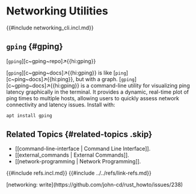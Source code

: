 # Networking Utilities

{{#include networking_cli.incl.md}}

## `gping` {#gping}

[`gping`][c~gping~repo]↗{{hi:gping}}

[`gping`][c~gping~docs]↗{{hi:gping}} is like [`ping`][c~ping~docs]↗{{hi:ping}}, but with a graph. [`gping`][c~gping~docs]↗{{hi:gping}} is a command-line utility for visualizing ping latency graphically in the terminal. It provides a dynamic, real-time plot of ping times to multiple hosts, allowing users to quickly assess network connectivity and latency issues. Install with:

```sh
apt install gping
```

## Related Topics {#related-topics .skip}

- [[command-line-interface | Command Line Interface]].
- [[external_commands | External Commands]].
- [[network-programming | Network Programming]].

{{#include refs.incl.md}}
{{#include ../../refs/link-refs.md}}

<div class="hidden">
[networking: write](https://github.com/john-cd/rust_howto/issues/238)
</div>
